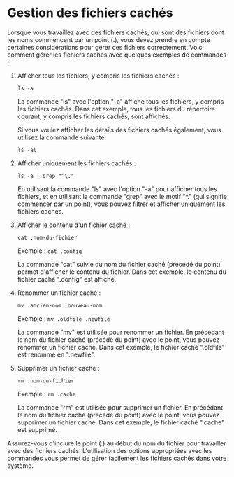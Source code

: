 # Gestion des fichiers cachés

Lorsque vous travaillez avec des fichiers cachés, qui sont des fichiers dont les noms commencent par un point (.), vous devez prendre en compte certaines considérations pour gérer ces fichiers correctement. Voici comment gérer les fichiers cachés avec quelques exemples de commandes :

1. Afficher tous les fichiers, y compris les fichiers cachés :
   ```
   ls -a
   ```

   La commande "ls" avec l'option "-a" affiche tous les fichiers, y compris les fichiers cachés. Dans cet exemple, tous les fichiers du répertoire courant, y compris les fichiers cachés, sont affichés.

   Si vous voulez afficher les détails des fichiers cachés également, vous utilisez la commande suivante:
   ```
   ls -al
   ```

3. Afficher uniquement les fichiers cachés :
   ```
   ls -a | grep "^\."
   ```

   En utilisant la commande "ls" avec l'option "-a" pour afficher tous les fichiers, et en utilisant la commande "grep" avec le motif "^\." (qui signifie commencer par un point), vous pouvez filtrer et afficher uniquement les fichiers cachés.

4. Afficher le contenu d'un fichier caché :
   ```
   cat .nom-du-fichier
   ```
   Exemple : `cat .config`

   La commande "cat" suivie du nom du fichier caché (précédé du point) permet d'afficher le contenu du fichier. Dans cet exemple, le contenu du fichier caché ".config" est affiché.

5. Renommer un fichier caché :
   ```
   mv .ancien-nom .nouveau-nom
   ```
   Exemple : `mv .oldfile .newfile`

   La commande "mv" est utilisée pour renommer un fichier. En précédant le nom du fichier caché (précédé du point) avec le point, vous pouvez renommer un fichier caché. Dans cet exemple, le fichier caché ".oldfile" est renommé en ".newfile".

6. Supprimer un fichier caché :
   ```
   rm .nom-du-fichier
   ```
   Exemple : `rm .cache`

   La commande "rm" est utilisée pour supprimer un fichier. En précédant le nom du fichier caché (précédé du point) avec le point, vous pouvez supprimer un fichier caché. Dans cet exemple, le fichier caché ".cache" est supprimé.

Assurez-vous d'inclure le point (.) au début du nom du fichier pour travailler avec des fichiers cachés. L'utilisation des options appropriées avec les commandes vous permet de gérer facilement les fichiers cachés dans votre système.
